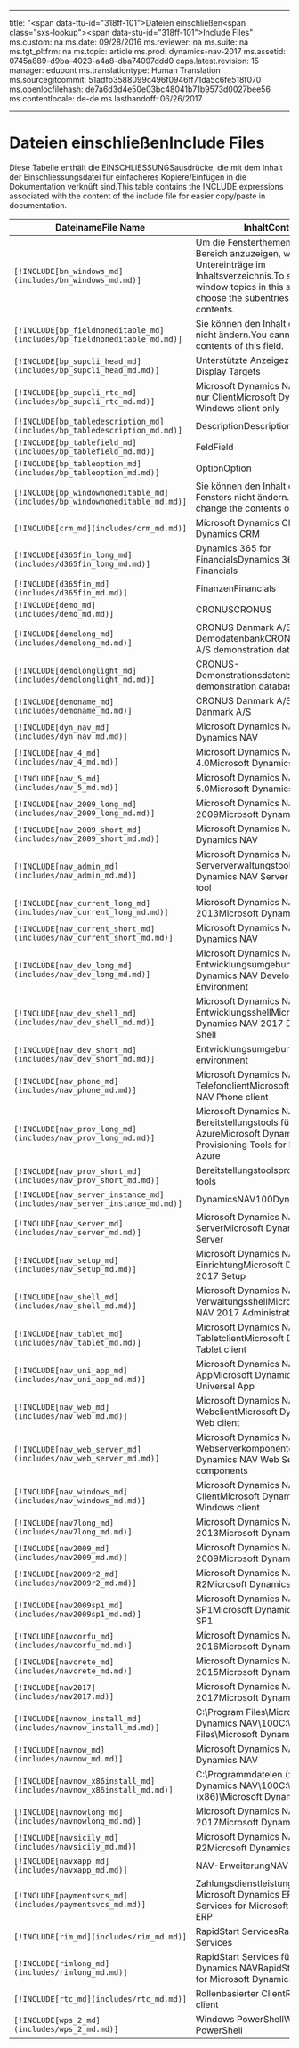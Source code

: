 
---
title: "<span data-ttu-id=\"318ff-101\">Dateien einschließen</span><span class=\"sxs-lookup\"><span data-stu-id=\"318ff-101\">Include Files</span></span>"
ms.custom: na
ms.date: 09/28/2016
ms.reviewer: na
ms.suite: na
ms.tgt_pltfrm: na
ms.topic: article
ms.prod: dynamics-nav-2017
ms.assetid: 0745a889-d9ba-4023-a4a8-dba74097ddd0
caps.latest.revision: 15
manager: edupont
ms.translationtype: Human Translation
ms.sourcegitcommit: 51adfb3588099c496f0946ff71da5c6fe518f070
ms.openlocfilehash: de7a6d3d4e50e03bc48041b71b9573d0027bee56
ms.contentlocale: de-de
ms.lasthandoff: 06/26/2017

---

# <a name="include-files"></a><span data-ttu-id="318ff-102">Dateien einschließen</span><span class="sxs-lookup"><span data-stu-id="318ff-102">Include Files</span></span>

<span data-ttu-id="318ff-103">Diese Tabelle enthält die EINSCHLIESSUNGSausdrücke, die mit dem Inhalt der Einschliessungsdatei für einfacheres Kopiere/Einfügen in die Dokumentation verknüft sind.</span><span class="sxs-lookup"><span data-stu-id="318ff-103">This table contains the INCLUDE expressions associated with the content of the include file for easier copy/paste in documentation.</span></span>

|<span data-ttu-id="318ff-104">Dateiname</span><span class="sxs-lookup"><span data-stu-id="318ff-104">File Name</span></span>   |<span data-ttu-id="318ff-105">Inhalt</span><span class="sxs-lookup"><span data-stu-id="318ff-105">Content</span></span>  |
|------------|---------|
|`[!INCLUDE[bn_windows_md](includes/bn_windows_md.md)]`|<span data-ttu-id="318ff-106">Um die Fensterthemen in diesem Bereich anzuzeigen, wählen Sie die Untereinträge im Inhaltsverzeichnis.</span><span class="sxs-lookup"><span data-stu-id="318ff-106">To see the window topics in this section, choose the subentries in the table of contents.</span></span>|
|`[!INCLUDE[bp_fieldnoneditable_md](includes/bp_fieldnoneditable_md.md)]`|<span data-ttu-id="318ff-107">Sie können den Inhalt dieses Felds nicht ändern.</span><span class="sxs-lookup"><span data-stu-id="318ff-107">You cannot change the contents of this field.</span></span>|
|`[!INCLUDE[bp_supcli_head_md](includes/bp_supcli_head_md.md)]`|<span data-ttu-id="318ff-108">Unterstützte Anzeigeziele</span><span class="sxs-lookup"><span data-stu-id="318ff-108">Supported Display Targets</span></span>|
|`[!INCLUDE[bp_supcli_rtc_md](includes/bp_supcli_rtc_md.md)]`|<span data-ttu-id="318ff-109">Microsoft Dynamics NAV Windows nur Client</span><span class="sxs-lookup"><span data-stu-id="318ff-109">Microsoft Dynamics NAV Windows client only</span></span>|
|`[!INCLUDE[bp_tabledescription_md](includes/bp_tabledescription_md.md)]`|<span data-ttu-id="318ff-110">Description</span><span class="sxs-lookup"><span data-stu-id="318ff-110">Description</span></span>| 
|`[!INCLUDE[bp_tablefield_md](includes/bp_tablefield_md.md)]`|<span data-ttu-id="318ff-111">Feld</span><span class="sxs-lookup"><span data-stu-id="318ff-111">Field</span></span>|
|`[!INCLUDE[bp_tableoption_md](includes/bp_tableoption_md.md)]`|<span data-ttu-id="318ff-112">Option</span><span class="sxs-lookup"><span data-stu-id="318ff-112">Option</span></span>|
|`[!INCLUDE[bp_windownoneditable_md](includes/bp_windownoneditable_md.md)]`|<span data-ttu-id="318ff-113">Sie können den Inhalt dieses Fensters nicht ändern.</span><span class="sxs-lookup"><span data-stu-id="318ff-113">You cannot change the contents of this window.</span></span>|
|`[!INCLUDE[crm_md](includes/crm_md.md)]`|<span data-ttu-id="318ff-114">Microsoft Dynamics CRM</span><span class="sxs-lookup"><span data-stu-id="318ff-114">Microsoft Dynamics CRM</span></span>|
|`[!INCLUDE[d365fin_long_md](includes/d365fin_long_md.md)]`|<span data-ttu-id="318ff-115">Dynamics 365 for Financials</span><span class="sxs-lookup"><span data-stu-id="318ff-115">Dynamics 365 for Financials</span></span>|
|`[!INCLUDE[d365fin_md](includes/d365fin_md.md)]`|<span data-ttu-id="318ff-116">Finanzen</span><span class="sxs-lookup"><span data-stu-id="318ff-116">Financials</span></span>|
|`[!INCLUDE[demo_md](includes/demo_md.md)]`|<span data-ttu-id="318ff-117">CRONUS</span><span class="sxs-lookup"><span data-stu-id="318ff-117">CRONUS</span></span>|
|`[!INCLUDE[demolong_md](includes/demolong_md.md)]`|<span data-ttu-id="318ff-118">CRONUS Danmark A/S Demodatenbank</span><span class="sxs-lookup"><span data-stu-id="318ff-118">CRONUS Danmark A/S demonstration database</span></span>|
|`[!INCLUDE[demolonglight_md](includes/demolonglight_md.md)]`|<span data-ttu-id="318ff-119">CRONUS-Demonstrationsdatenbank</span><span class="sxs-lookup"><span data-stu-id="318ff-119">CRONUS demonstration database</span></span>|
|`[!INCLUDE[demoname_md](includes/demoname_md.md)]`|<span data-ttu-id="318ff-120">CRONUS Danmark A/S</span><span class="sxs-lookup"><span data-stu-id="318ff-120">CRONUS Danmark A/S</span></span>|
|`[!INCLUDE[dyn_nav_md](includes/dyn_nav_md.md)]`|<span data-ttu-id="318ff-121">Microsoft Dynamics NAV</span><span class="sxs-lookup"><span data-stu-id="318ff-121">Microsoft Dynamics NAV</span></span>|
|`[!INCLUDE[nav_4_md](includes/nav_4_md.md)]`|<span data-ttu-id="318ff-122">Microsoft Dynamics NAV 4.0</span><span class="sxs-lookup"><span data-stu-id="318ff-122">Microsoft Dynamics NAV 4.0</span></span>|
|`[!INCLUDE[nav_5_md](includes/nav_5_md.md)]`|<span data-ttu-id="318ff-123">Microsoft Dynamics NAV 5.0</span><span class="sxs-lookup"><span data-stu-id="318ff-123">Microsoft Dynamics NAV 5.0</span></span>|
|`[!INCLUDE[nav_2009_long_md](includes/nav_2009_long_md.md)]`|<span data-ttu-id="318ff-124">Microsoft Dynamics NAV 2009</span><span class="sxs-lookup"><span data-stu-id="318ff-124">Microsoft Dynamics NAV 2009</span></span>|
|`[!INCLUDE[nav_2009_short_md](includes/nav_2009_short_md.md)]`|<span data-ttu-id="318ff-125">Microsoft Dynamics NAV</span><span class="sxs-lookup"><span data-stu-id="318ff-125">Microsoft Dynamics NAV</span></span>|
|`[!INCLUDE[nav_admin_md](includes/nav_admin_md.md)]`|<span data-ttu-id="318ff-126">Microsoft Dynamics NAV Serververwaltungstool</span><span class="sxs-lookup"><span data-stu-id="318ff-126">Microsoft Dynamics NAV Server Administration tool</span></span>|
|`[!INCLUDE[nav_current_long_md](includes/nav_current_long_md.md)]`|<span data-ttu-id="318ff-127">Microsoft Dynamics NAV 2013</span><span class="sxs-lookup"><span data-stu-id="318ff-127">Microsoft Dynamics NAV 2013</span></span>|
|`[!INCLUDE[nav_current_short_md](includes/nav_current_short_md.md)]`|<span data-ttu-id="318ff-128">Microsoft Dynamics NAV</span><span class="sxs-lookup"><span data-stu-id="318ff-128">Microsoft Dynamics NAV</span></span>|
|`[!INCLUDE[nav_dev_long_md](includes/nav_dev_long_md.md)]`|<span data-ttu-id="318ff-129">Microsoft Dynamics NAV Entwicklungsumgebung</span><span class="sxs-lookup"><span data-stu-id="318ff-129">Microsoft Dynamics NAV Development Environment</span></span>|
|`[!INCLUDE[nav_dev_shell_md](includes/nav_dev_shell_md.md)]`|<span data-ttu-id="318ff-130">Microsoft Dynamics NAV 2017 Entwicklungsshell</span><span class="sxs-lookup"><span data-stu-id="318ff-130">Microsoft Dynamics NAV 2017 Development Shell</span></span>|
|`[!INCLUDE[nav_dev_short_md](includes/nav_dev_short_md.md)]`|<span data-ttu-id="318ff-131">Entwicklungsumgebung</span><span class="sxs-lookup"><span data-stu-id="318ff-131">development environment</span></span>|
|`[!INCLUDE[nav_phone_md](includes/nav_phone_md.md)]`|<span data-ttu-id="318ff-132">Microsoft Dynamics NAV Telefonclient</span><span class="sxs-lookup"><span data-stu-id="318ff-132">Microsoft Dynamics NAV Phone client</span></span>|
|`[!INCLUDE[nav_prov_long_md](includes/nav_prov_long_md.md)]`|<span data-ttu-id="318ff-133">Microsoft Dynamics NAV Bereitstellungstools für Microsoft Azure</span><span class="sxs-lookup"><span data-stu-id="318ff-133">Microsoft Dynamics NAV Provisioning Tools for Microsoft Azure</span></span>|
|`[!INCLUDE[nav_prov_short_md](includes/nav_prov_short_md.md)]`|<span data-ttu-id="318ff-134">Bereitstellungstools</span><span class="sxs-lookup"><span data-stu-id="318ff-134">provisioning tools</span></span>|
|`[!INCLUDE[nav_server_instance_md](includes/nav_server_instance_md.md)]`|<span data-ttu-id="318ff-135">DynamicsNAV100</span><span class="sxs-lookup"><span data-stu-id="318ff-135">DynamicsNAV100</span></span>|
|`[!INCLUDE[nav_server_md](includes/nav_server_md.md)]`|<span data-ttu-id="318ff-136">Microsoft Dynamics NAV Server</span><span class="sxs-lookup"><span data-stu-id="318ff-136">Microsoft Dynamics NAV Server</span></span>|
|`[!INCLUDE[nav_setup_md](includes/nav_setup_md.md)]`|<span data-ttu-id="318ff-137">Microsoft Dynamics NAV 2017 Einrichtung</span><span class="sxs-lookup"><span data-stu-id="318ff-137">Microsoft Dynamics NAV 2017 Setup</span></span>|
|`[!INCLUDE[nav_shell_md](includes/nav_shell_md.md)]`|<span data-ttu-id="318ff-138">Microsoft Dynamics NAV 2017 Verwaltungsshell</span><span class="sxs-lookup"><span data-stu-id="318ff-138">Microsoft Dynamics NAV 2017 Administration Shell</span></span>|
|`[!INCLUDE[nav_tablet_md](includes/nav_tablet_md.md)]`|<span data-ttu-id="318ff-139">Microsoft Dynamics NAV Tabletclient</span><span class="sxs-lookup"><span data-stu-id="318ff-139">Microsoft Dynamics NAV Tablet client</span></span>|
|`[!INCLUDE[nav_uni_app_md](includes/nav_uni_app_md.md)]`|<span data-ttu-id="318ff-140">Microsoft Dynamics NAV-Einheits-App</span><span class="sxs-lookup"><span data-stu-id="318ff-140">Microsoft Dynamics NAV Universal App</span></span>|
|`[!INCLUDE[nav_web_md](includes/nav_web_md.md)]`|<span data-ttu-id="318ff-141">Microsoft Dynamics NAV Webclient</span><span class="sxs-lookup"><span data-stu-id="318ff-141">Microsoft Dynamics NAV Web client</span></span>|
|`[!INCLUDE[nav_web_server_md](includes/nav_web_server_md.md)]`|<span data-ttu-id="318ff-142">Microsoft Dynamics NAV Webserverkomponenten</span><span class="sxs-lookup"><span data-stu-id="318ff-142">Microsoft Dynamics NAV Web Server components</span></span>|
|`[!INCLUDE[nav_windows_md](includes/nav_windows_md.md)]`|<span data-ttu-id="318ff-143">Microsoft Dynamics NAV Windows Client</span><span class="sxs-lookup"><span data-stu-id="318ff-143">Microsoft Dynamics NAV Windows client</span></span>|
|`[!INCLUDE[nav7long_md](includes/nav7long_md.md)]`|<span data-ttu-id="318ff-144">Microsoft Dynamics NAV 2013</span><span class="sxs-lookup"><span data-stu-id="318ff-144">Microsoft Dynamics NAV 2013</span></span>|
|`[!INCLUDE[nav2009_md](includes/nav2009_md.md)]`|<span data-ttu-id="318ff-145">Microsoft Dynamics NAV 2009</span><span class="sxs-lookup"><span data-stu-id="318ff-145">Microsoft Dynamics NAV 2009</span></span>|
|`[!INCLUDE[nav2009r2_md](includes/nav2009r2_md.md)]`|<span data-ttu-id="318ff-146">Microsoft Dynamics NAV 2009 R2</span><span class="sxs-lookup"><span data-stu-id="318ff-146">Microsoft Dynamics NAV 2009 R2</span></span>|
|`[!INCLUDE[nav2009sp1_md](includes/nav2009sp1_md.md)]`|<span data-ttu-id="318ff-147">Microsoft Dynamics NAV 2009 SP1</span><span class="sxs-lookup"><span data-stu-id="318ff-147">Microsoft Dynamics NAV 2009 SP1</span></span>|
|`[!INCLUDE[navcorfu_md](includes/navcorfu_md.md)]`|<span data-ttu-id="318ff-148">Microsoft Dynamics NAV 2016</span><span class="sxs-lookup"><span data-stu-id="318ff-148">Microsoft Dynamics NAV 2016</span></span>|
|`[!INCLUDE[navcrete_md](includes/navcrete_md.md)]`|<span data-ttu-id="318ff-149">Microsoft Dynamics NAV 2015</span><span class="sxs-lookup"><span data-stu-id="318ff-149">Microsoft Dynamics NAV 2015</span></span>|
|`[!INCLUDE[nav2017](includes/nav2017.md)]`|<span data-ttu-id="318ff-150">Microsoft Dynamics NAV 2017</span><span class="sxs-lookup"><span data-stu-id="318ff-150">Microsoft Dynamics NAV 2017</span></span>|
|`[!INCLUDE[navnow_install_md](includes/navnow_install_md.md)]`|<span data-ttu-id="318ff-151">C:\\Program Files\\Microsoft Dynamics NAV\\100</span><span class="sxs-lookup"><span data-stu-id="318ff-151">C:\\Program Files\\Microsoft Dynamics NAV\\100</span></span>|
|`[!INCLUDE[navnow_md](includes/navnow_md.md)]`|<span data-ttu-id="318ff-152">Microsoft Dynamics NAV</span><span class="sxs-lookup"><span data-stu-id="318ff-152">Microsoft Dynamics NAV</span></span>|
|`[!INCLUDE[navnow_x86install_md](includes/navnow_x86install_md.md)]`|<span data-ttu-id="318ff-153">C:\\Programmdateien \(x86\)\\Microsoft Dynamics NAV\\100</span><span class="sxs-lookup"><span data-stu-id="318ff-153">C:\\Program Files \(x86\)\\Microsoft Dynamics NAV\\100</span></span>|
|`[!INCLUDE[navnowlong_md](includes/navnowlong_md.md)]`|<span data-ttu-id="318ff-154">Microsoft Dynamics NAV 2017</span><span class="sxs-lookup"><span data-stu-id="318ff-154">Microsoft Dynamics NAV 2017</span></span>|
|`[!INCLUDE[navsicily_md](includes/navsicily_md.md)]`|<span data-ttu-id="318ff-155">Microsoft Dynamics NAV 2013 R2</span><span class="sxs-lookup"><span data-stu-id="318ff-155">Microsoft Dynamics NAV 2013 R2</span></span>|
|`[!INCLUDE[navxapp_md](includes/navxapp_md.md)]`|<span data-ttu-id="318ff-156">NAV-Erweiterung</span><span class="sxs-lookup"><span data-stu-id="318ff-156">NAV extension</span></span>|
|`[!INCLUDE[paymentsvcs_md](includes/paymentsvcs_md.md)]`|<span data-ttu-id="318ff-157">Zahlungsdienstleistungen für Microsoft Dynamics ERP</span><span class="sxs-lookup"><span data-stu-id="318ff-157">Payment Services for Microsoft Dynamics ERP</span></span>|
|`[!INCLUDE[rim_md](includes/rim_md.md)]`|<span data-ttu-id="318ff-158">RapidStart Services</span><span class="sxs-lookup"><span data-stu-id="318ff-158">RapidStart Services</span></span>|
|`[!INCLUDE[rimlong_md](includes/rimlong_md.md)]`|<span data-ttu-id="318ff-159">RapidStart Services für Microsoft Dynamics NAV</span><span class="sxs-lookup"><span data-stu-id="318ff-159">RapidStart Services for Microsoft Dynamics NAV</span></span>|
|`[!INCLUDE[rtc_md](includes/rtc_md.md)]`|<span data-ttu-id="318ff-160">Rollenbasierter Client</span><span class="sxs-lookup"><span data-stu-id="318ff-160">RoleTailored client</span></span>|
|`[!INCLUDE[wps_2_md](includes/wps_2_md.md)]`|<span data-ttu-id="318ff-161">Windows PowerShell</span><span class="sxs-lookup"><span data-stu-id="318ff-161">Windows PowerShell</span></span>|

